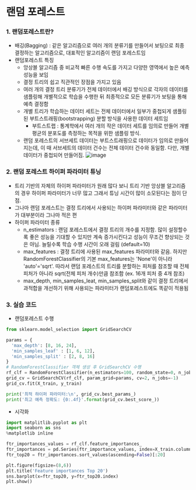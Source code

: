 랜덤 포레스트
=============

### 1. 랜덤포레스트란?
* 배깅(Bagging) : 같은 알고리즘으로 여러 개의 분류기를 만들어서 보팅으로 최종 결정하는 알고리즘으로, 대표적인 알고리즘이 랜덤 포레스트임
* 랜덤포레스트 특징
  - 앙상블 알고리즘 중 비교적 빠른 수행 속도를 가지고 다양한 영역에서 높은 예측 성능을 보임
  - 결정 트리의 쉽고 직관적인 장점을 가지고 있음
  - 여러 개의 결정 트리 분류기가 전체 데이터에서 배깅 방식으로 각자의 데이터를 샘플링해 개별적으로 학습을 수행한 뒤 최종적으로 모든 분류기가 보팅을 통해 예측 결정함
  - 개별 트리가 학습하는 데이터 세트는 전체 데이터에서 일부가 중첩되게 샘플링된 부트스트래핑(bootstrapping) 분할 방식을 사용한 데이터 세트임
    + 부트스트랩 : 통계학에서 여러 개의 작은 데이터 세트를 임의로 만들어 개별 평균의 분포도를 측정하는 목적을 위한 샘플링 방식.
  - 랜덤 포레스트의 서브세트 데이터는 부트스트래핑으로 데이터가 임의로 만들어지는데, 이 때 서브세트의 데이터 건수는 전체 데이터 건수와 동일함. 다만, 개별 데이터가 중첩되어 만들어짐.
![image](https://github.com/seungye-kwak/til_log/assets/112370282/3f4ea4b5-7131-4352-99a8-7427fe29a96c)


### 2. 랜덤 포레스트 하이퍼 파라미터 튜닝
* 트리 기반의 자체의 하이퍼 파라미터가 원래 많다 보니 트리 기반 앙상블 알고리즘의 경우 하이퍼 파라미터가 너무 많고 그래서 튜닝 시간이 많이 소모된다는 점이 단점.
* 그나마 랜덤 포레스트는 결정 트리에서 사용되는 하이퍼 파라미터와 같은 파라미터가 대부분이라 그나마 적은 편
* 하이퍼 파라미터 종류
  - n_estimators : 랜덤 포레스트에서 결정 트리의 개수를 지정함. 많이 설정할수록 좋은 성능을 기대할 수 있지만 계속 증가시킨다고 성능이 무조건 향상되는 것은 아님. 늘릴수록 학습 수행 시간이 오래 걸림 (default=10)
  - max_features : 결정 트리에 사용된 max_features 파라미터와 같음. 하지만 RandomForestClassifier의 기본 max_features는 'None'이 아니라 'auto'='sqrt'. 따라서 랜덤 포레스트의 트리를 분할하는 피처를 참조할 때 전체 피처가 아니라 sqrt(전체 피처 개수)만큼 참조함 (ex. 16개 피처 중 4개 참조)
  - max_depth, min_samples_leat, min_samples_split와 같이 결정 트리에서 과적합을 개선하기 위해 사용되는 파라미터가 랜덤포레스트에도 똑같이 적용됨

### 3. 실습 코드
* 랜덤포레스트 수행
```python
from sklearn.model_selection import GridSearchCV

params = {
  'max_depth': [8, 16, 24],
  'min_samples_leaf' : [1, 6, 12],
  'min_samples_split' : [2, 8, 16]
}
# RandomForestClassifier 객체 생성 후 GridSearchCV 수행
rf_clf = RandomForestClassifier(n_estimators=100, random_state=0, n_jobs=-1) # 멀티 코어 환경에서 RandomForestClassifier와 GridSearchCV 모두에 n_jobs=-1 파라미터를 추가하면 모든 CPU 코어를 이용해 학습할 수 있음
grid_cv = GridSearchCV(rf_clf, param_grid=params, cv=2, n_jobs=-1)
grid_cv.fit(X_train, y_train)

print('최적 하이퍼 파라미터:\n', grid_cv.best_params_)
print('최고 예측 정확도: {0:.4f}'.format(grid_cv.best_score_))
```

* 시각화
```python
import matplitlib.pyplot as plt
import seaborn as sns
%matplotlib inline

ftr_importances_values = rf_clf.feature_importances_
ftr_importances = pd.Series(ftr_importance_values, index=X_train.columns)
ftr_top20 = ftr_importances.sort_values(ascending=False)[:20]

plt.figure(figsize=(8,6))
plt.title('Feature importances Top 20')
sns.barplot(x=ftr_top20, y=ftr_top20.index)
plt.show()
```

